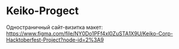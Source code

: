 # Keiko-Progect

Одностраничный сайт-визитка
макет: https://www.figma.com/file/NY0Do1PFf4xl0ZuSTA1X9U/Keiko-Corp-Hacktoberfest-Project?node-id=2%3A9